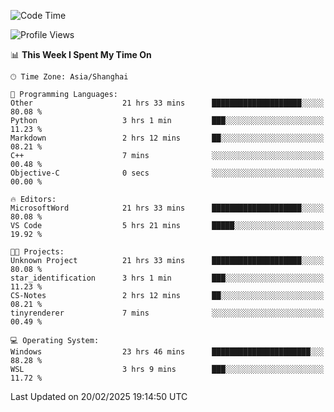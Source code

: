 <!--START_SECTION:waka-->
![Code Time](http://img.shields.io/badge/Code%20Time-2%2C313%20hrs%2011%20mins-blue)

![Profile Views](http://img.shields.io/badge/Profile%20Views-4-blue)

📊 **This Week I Spent My Time On** 

```text
🕑︎ Time Zone: Asia/Shanghai

💬 Programming Languages: 
Other                    21 hrs 33 mins      ████████████████████░░░░░   80.08 % 
Python                   3 hrs 1 min         ███░░░░░░░░░░░░░░░░░░░░░░   11.23 % 
Markdown                 2 hrs 12 mins       ██░░░░░░░░░░░░░░░░░░░░░░░   08.21 % 
C++                      7 mins              ░░░░░░░░░░░░░░░░░░░░░░░░░   00.48 % 
Objective-C              0 secs              ░░░░░░░░░░░░░░░░░░░░░░░░░   00.00 % 

🔥 Editors: 
MicrosoftWord            21 hrs 33 mins      ████████████████████░░░░░   80.08 % 
VS Code                  5 hrs 21 mins       █████░░░░░░░░░░░░░░░░░░░░   19.92 % 

🐱‍💻 Projects: 
Unknown Project          21 hrs 33 mins      ████████████████████░░░░░   80.08 % 
star_identification      3 hrs 1 min         ███░░░░░░░░░░░░░░░░░░░░░░   11.23 % 
CS-Notes                 2 hrs 12 mins       ██░░░░░░░░░░░░░░░░░░░░░░░   08.21 % 
tinyrenderer             7 mins              ░░░░░░░░░░░░░░░░░░░░░░░░░   00.49 % 

💻 Operating System: 
Windows                  23 hrs 46 mins      ██████████████████████░░░   88.28 % 
WSL                      3 hrs 9 mins        ███░░░░░░░░░░░░░░░░░░░░░░   11.72 % 
```


 Last Updated on 20/02/2025 19:14:50 UTC
<!--END_SECTION:waka-->